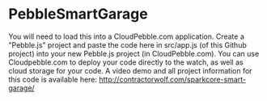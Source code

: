 PebbleSmartGarage
=================

You will need to load this into a CloudPebble.com application.  Create a "Pebble.js" project and paste the code here in src/app.js (of this Github project) into your new Pebble.js project (in CloudPebble.com). You can use Cloudpebble.com to deploy your code directly to the watch, as well as cloud storage for your code. A video demo and all project information for this code is available here:
http://contractorwolf.com/sparkcore-smart-garage/
